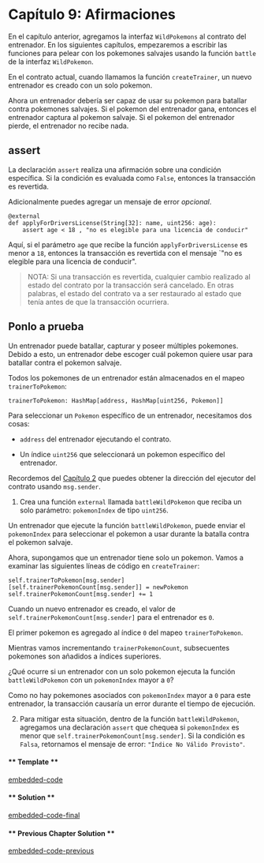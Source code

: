 # Capítulo 9: Afirmaciones

En el capítulo anterior, agregamos la interfaz `WildPokemons` al contrato del entrenador. En los siguientes capítulos, empezaremos a escribir las funciones para pelear con los pokemones salvajes usando la función `battle` de la interfaz `WildPokemon`.

En el contrato actual, cuando llamamos la función `createTrainer`, un nuevo entrenador es creado con un solo pokemon.

Ahora un entrenador debería ser capaz de usar su pokemon para batallar contra pokemones salvajes. Si el pokemon del entrenador gana, entonces el entrenador captura al pokemon salvaje. Si el pokemon del entrenador pierde, el entrenador no recibe nada.

## assert

La declaración `assert` realiza una afirmación sobre una condición específica. Si la condición es evaluada como `False`, entonces la transacción es revertida.

Adicionalmente puedes agregar un mensaje de error _opcional_.

```vyper
@external
def applyForDriversLicense(String[32]: name, uint256: age):
    assert age < 18 , "no es elegible para una licencia de conducir"
```

Aquí, si el parámetro `age` que recibe la función `applyForDriversLicense` es menor a `18`, entonces la transacción es revertida con el mensaje `"no es elegible para una licencia de conducir".

> NOTA: Si una transacción es revertida, cualquier cambio realizado al estado del contrato por la transacción será cancelado. En otras palabras, el estado del contrato va a ser restaurado al estado que tenía antes de que la transacción ocurriera.

## Ponlo a prueba

Un entrenador puede batallar, capturar y poseer múltiples pokemones. Debido a esto, un entrenador debe escoger cuál pokemon quiere usar para batallar contra el pokemon salvaje.

Todos los pokemones de un entrenador están almacenados en el mapeo `trainerToPokemon`:

```vyper
trainerToPokemon: HashMap[address, HashMap[uint256, Pokemon]]
```

Para seleccionar un `Pokemon` específico de un entrenador, necesitamos dos cosas:

- `address` del entrenador ejecutando el contrato.

- Un índice `uint256` que seleccionará un pokemon específico del entrenador.

Recordemos del [Capítulo 2](https://vyper.fun/#/2/msg-sender) que puedes obtener la dirección del ejecutor del contrato usando `msg.sender`.

1. Crea una función `external` llamada `battleWildPokemon` que reciba un solo parámetro: `pokemonIndex` de tipo `uint256`.

Un entrenador que ejecute la función `battleWildPokemon`, puede enviar el `pokemonIndex` para seleccionar el pokemon a usar durante la batalla contra el pokemon salvaje.

Ahora, supongamos que un entrenador tiene solo un pokemon. Vamos a examinar las siguientes líneas de código en `createTrainer`:

```vyper
self.trainerToPokemon[msg.sender][self.trainerPokemonCount[msg.sender]] = newPokemon
self.trainerPokemonCount[msg.sender] += 1
```

Cuando un nuevo entrenador es creado, el valor de `self.trainerPokemonCount[msg.sender]` para el entrenador es `0`.

El primer pokemon es agregado al índice `0` del mapeo `trainerToPokemon`.

Mientras vamos incrementando `trainerPokemonCount`, subsecuentes pokemones son añadidos a índices superiores.

¿Qué ocurre si un entrenador con un solo pokemon ejecuta la función `battleWildPokemon` con un `pokemonIndex` mayor a `0`?

Como no hay pokemones asociados con `pokemonIndex` mayor a `0` para este entrenador, la transacción causaría un error durante el tiempo de ejecución.

2. Para mitigar esta situación, dentro de la función `battleWildPokemon`, agregamos una declaración `assert` que chequea si `pokemonIndex` es menor que `self.trainerPokemonCount[msg.sender]`. Si la condición es `Falsa`, retornamos el mensaje de error: `"Índice No Válido Provisto"`.

<!-- tabs:start -->

#### ** Template **

[embedded-code](../assets/2/2.9-template-code.vy ':include :type=code embed-template')

#### ** Solution **

[embedded-code-final](../assets/2/2.9-finished-code.vy ':include :type=code embed-final')

#### ** Previous Chapter Solution **

[embedded-code-previous](../assets/2/2.8-finished-code.vy ':include :type=code embed-previous')

<!-- tabs:end -->
